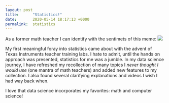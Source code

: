 ```yaml
---
layout: post
title:      "Statistics!"
date:       2020-05-14 18:17:13 +0000
permalink:  statistics
---
```



As a former math teacher I can identify with the sentimets of this meme:
![](https://ibb.co/wBXrGTB)

My first meaningful foray into statistics came about  with the advent of Texas Instruments teacher training labs. I hate to admit, until the hands on approach was presented, statistics for me was a jumble. In my data science journey, I have refreshed my recollection of many topics  I *never thought I would use* (one mantra of math teachers) and added new features to my collection. I also found several clarifying explanations and videos I wish I had way back when.

I love that data science incorporates my favorites: math and computer science!
